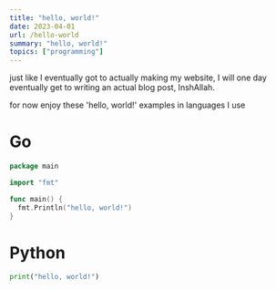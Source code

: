 ```yaml
---
title: "hello, world!"
date: 2023-04-01
url: /hello-world
summary: "hello, world!"
topics: ["programming"]
---
```


just like I eventually got to actually making my website,
I will one day eventually get to writing an actual blog post, InshAllah.

for now enjoy these 'hello, world!' examples in languages I use

# Go

```go
package main

import "fmt"

func main() {
  fmt.Println("hello, world!")
}
```

# Python

```py
print("hello, world!")
```
